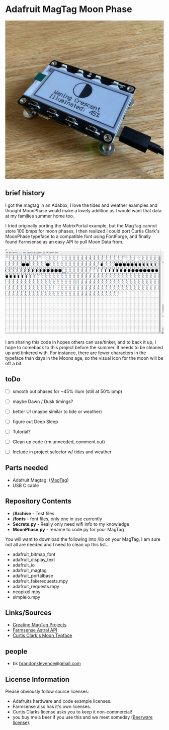 Adafruit MagTag Moon Phase
===========

![MagTagMoon](images/test.jpeg "MagTag showing example")


brief history
-------------------
I got the magtag in an Adabox, I love the tides and weather examples and thought MoonPhase would make a lovely addition as I would want that data at my families summer home too.

I tried originally porting the MatrixPortal example, but the MagTag cannot store 100 bmps for moon phases, I then realized I could port Curtis Clark's MoonPhase typeface to a compatible font using FontForge, and finally found Farmsense as an easy API to pull Moon Data from. 

![FontForgeSS](images/font.jpg "Cleaned up in Font Forge")

I am sharing this code in hopes others can use/tinker, and to back it up, I hope to comeback to this project before the summer. It needs to be cleaned up and tinkered with. For instance, there are fewer characters in the typeface than days in the Moons age, so the visual icon for the moon will be off a bit. 


toDo
-------------------
- [ ] smooth out phases for ~45% illum (still at 50% bmp)
- [ ] maybe Dawn / Dusk timings?
- [ ] better UI (maybe similar to tide or weather)
- [ ] figure out Deep Sleep
- [ ] Tutorial?
- [ ] Clean up code (rm unneeded, comment out)
- [ ] Include in project selector w/ tides and weather


Parts needed
-------------------
* Adafruit Magtag: ([MagTag](https://en.wikipedia.org/wiki/Game_Boy_Advance_SP#/media/File:Nintendo-Game-Boy-Advance-Headphone-Adapter.jpg))
* USB C cable


Repository Contents
-------------------
* **/Archive** - Test files
* **/fonts** - font files, only one in use currently
* **Secrets.py** - Really only need wifi info to my knowledge
* **MoonPhase.py** - rename to code.py for your MagTag

You will want to download the following into /lib on your MagTag, I am sure not all are needed and I need to clean up this list...

* adafruit_bitmap_font
* adafruit_display_text
* adafruit_io
* adafruit_magtag
* adafruit_portalbase
* adafruit_fakerequests.mpy
* adafruit_requests.mpy
* neopixel.mpy
* simpleio.mpy


Links/Sources
-------------------
* [Creating MagTag Projects](https://learn.adafruit.com/creating-magtag-projects-with-circuitpython)
* [Farmsense Astral API](https://www.farmsense.net/api/astro-widgets/)
* [Curtis Clark's Moon Typface](http://www.mockfont.com/old/n)

 

people
-------------------
* bk brandonklevence@gmail.com


License Information
-------------------
Please obviously follow source licenses:
* Adafruits hardware and code example licenses.
* Farmsense also has it's own licenses. 
* Curtis Clarks license asks you to keep it non-commercial! 
* you buy me a beer if you use this and we meet someday ([Beerware license](http://en.wikipedia.org/wiki/Beerware)).
